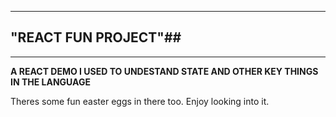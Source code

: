 ----------
## "REACT FUN PROJECT"##


----------


**A REACT DEMO I USED TO UNDESTAND STATE AND OTHER KEY THINGS IN THE LANGUAGE**

Theres some fun easter eggs in there too. Enjoy looking into it.